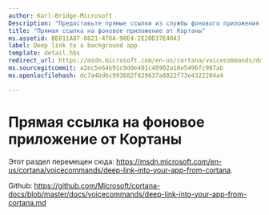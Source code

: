 ```yaml
---
author: Karl-Bridge-Microsoft
Description: "Предоставьте прямые ссылки из службы фонового приложения в Кортане, чтобы запустить приложение на переднем плане в определенном состоянии или контексте."
title: "Прямая ссылка на фоновое приложение от Кортаны"
ms.assetid: BE811A87-8821-476A-90E4-2E20D37E4043
label: Deep link to a background app
template: detail.hbs
redirect_url: https://msdn.microsoft.com/en-us/cortana/voicecommands/deep-link-into-your-app-from-cortana
ms.sourcegitcommit: a2ec5e64b91c9d0e401c48902a18e5496fc987ab
ms.openlocfilehash: dc7a4bd6c993682f829637a8822f73e4322204a4

---
```


# Прямая ссылка на фоновое приложение от Кортаны

Этот раздел перемещен сюда: https://msdn.microsoft.com/en-us/cortana/voicecommands/deep-link-into-your-app-from-cortana.

Github: https://github.com/Microsoft/cortana-docs/blob/master/docs/voicecommands/deep-link-into-your-app-from-cortana.md



<!--HONumber=Jun16_HO4-->


